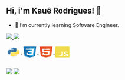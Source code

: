 ## Hi, i'm Kauê Rodrigues! 👋


- 🌱 I’m currently learning Software Engineer.

<div>
  <a href="https://github.com/kauuer">
  <img height="180em" src="https://github-readme-stats.vercel.app/api?username=kauuer&show_icons=true&theme=dark&include_all_commits=true&count_private=true"/>
  <img height="180em" src="https://github-readme-stats.vercel.app/api/top-langs/?username=kauuer&layout=compact&langs_count=16&theme=dark"/>
</div>

<div style="display: inline_block"><br>
<img align="center" alt="kaue-Python" height="30" width="40" src="https://raw.githubusercontent.com/devicons/devicon/master/icons/python/python-original.svg">
<img align="center" alt="kaue-CSS" height="30" width="40" src="https://raw.githubusercontent.com/devicons/devicon/master/icons/css3/css3-original.svg">
 <img align="center" alt="Rafa-HTML" height="30" width="40" src="https://raw.githubusercontent.com/devicons/devicon/master/icons/html5/html5-original.svg">
  <img align="center" alt="Rafa-Js" height="30" width="40" src="https://raw.githubusercontent.com/devicons/devicon/master/icons/javascript/javascript-plain.svg">
  </div>

  ##
  <div>
   <a href = "mailto:iggcode@gmail.com"><img src="https://img.shields.io/badge/-Gmail-%23333?style=for-the-badge&logo=gmail&logoColor=white" target="_blank"></a> 
    <a href="https://www.linkedin.com/in/kauuerodrigues/" target="_blank"><img src="https://img.shields.io/badge/-LinkedIn-%230077B5?style=for-the-badge&logo=linkedin&logoColor=white" target="_blank"></a> 
  </div>
